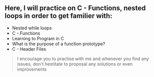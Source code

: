 ## Here, I will practice on C - Functions, nested loops in order to get familier with:
- Nested while loops
- C - Functions
- Learning to Program in C
- What is the purpose of a function prototype?
- C - Header Files

> I encourage you to practise with me and whenever you find any issues, don't hestitate to proposal any solutions or even improvements
